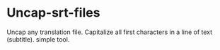 # Uncap-srt-files
Uncap any translation file.
Capitalize all first characters in a line of text (subtitle).
simple tool.
